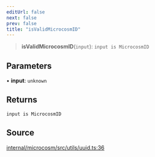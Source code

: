 ```yaml
---
editUrl: false
next: false
prev: false
title: "isValidMicrocosmID"
---
```


> **isValidMicrocosmID**(`input`): `input is MicrocosmID`

## Parameters

• **input**: `unknown`

## Returns

`input is MicrocosmID`

## Source

[internal/microcosm/src/utils/uuid.ts:36](https://github.com/nodenogg-in/alpha-p2p/blob/fd5f5c9/internal/microcosm/src/utils/uuid.ts#L36)
